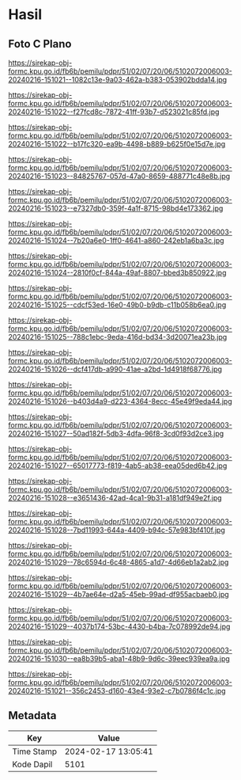 # Hasil

## Foto C Plano

https://sirekap-obj-formc.kpu.go.id/fb6b/pemilu/pdpr/51/02/07/20/06/5102072006003-20240216-151021--1082c13e-9a03-462a-b383-053902bdda14.jpg

https://sirekap-obj-formc.kpu.go.id/fb6b/pemilu/pdpr/51/02/07/20/06/5102072006003-20240216-151022--f27fcd8c-7872-41ff-93b7-d523021c85fd.jpg

https://sirekap-obj-formc.kpu.go.id/fb6b/pemilu/pdpr/51/02/07/20/06/5102072006003-20240216-151022--b17fc320-ea9b-4498-b889-b625f0e15d7e.jpg

https://sirekap-obj-formc.kpu.go.id/fb6b/pemilu/pdpr/51/02/07/20/06/5102072006003-20240216-151023--84825767-057d-47a0-8659-488771c48e8b.jpg

https://sirekap-obj-formc.kpu.go.id/fb6b/pemilu/pdpr/51/02/07/20/06/5102072006003-20240216-151023--e7327db0-359f-4a1f-8715-98bd4e173362.jpg

https://sirekap-obj-formc.kpu.go.id/fb6b/pemilu/pdpr/51/02/07/20/06/5102072006003-20240216-151024--7b20a6e0-1ff0-4641-a860-242eb1a6ba3c.jpg

https://sirekap-obj-formc.kpu.go.id/fb6b/pemilu/pdpr/51/02/07/20/06/5102072006003-20240216-151024--2810f0cf-844a-49af-8807-bbed3b850922.jpg

https://sirekap-obj-formc.kpu.go.id/fb6b/pemilu/pdpr/51/02/07/20/06/5102072006003-20240216-151025--cdcf53ed-16e0-49b0-b9db-c11b058b6ea0.jpg

https://sirekap-obj-formc.kpu.go.id/fb6b/pemilu/pdpr/51/02/07/20/06/5102072006003-20240216-151025--788c1ebc-9eda-416d-bd34-3d20071ea23b.jpg

https://sirekap-obj-formc.kpu.go.id/fb6b/pemilu/pdpr/51/02/07/20/06/5102072006003-20240216-151026--dcf417db-a990-41ae-a2bd-1d4918f68776.jpg

https://sirekap-obj-formc.kpu.go.id/fb6b/pemilu/pdpr/51/02/07/20/06/5102072006003-20240216-151026--b403d4a9-d223-4364-8ecc-45e49f9eda44.jpg

https://sirekap-obj-formc.kpu.go.id/fb6b/pemilu/pdpr/51/02/07/20/06/5102072006003-20240216-151027--50ad182f-5db3-4dfa-96f8-3cd0f93d2ce3.jpg

https://sirekap-obj-formc.kpu.go.id/fb6b/pemilu/pdpr/51/02/07/20/06/5102072006003-20240216-151027--65017773-f819-4ab5-ab38-eea05ded6b42.jpg

https://sirekap-obj-formc.kpu.go.id/fb6b/pemilu/pdpr/51/02/07/20/06/5102072006003-20240216-151028--e3651436-42ad-4ca1-9b31-a181df949e2f.jpg

https://sirekap-obj-formc.kpu.go.id/fb6b/pemilu/pdpr/51/02/07/20/06/5102072006003-20240216-151028--7bd11993-644a-4409-b94c-57e983bf410f.jpg

https://sirekap-obj-formc.kpu.go.id/fb6b/pemilu/pdpr/51/02/07/20/06/5102072006003-20240216-151029--78c6594d-6c48-4865-a1d7-4d66eb1a2ab2.jpg

https://sirekap-obj-formc.kpu.go.id/fb6b/pemilu/pdpr/51/02/07/20/06/5102072006003-20240216-151029--4b7ae64e-d2a5-45eb-99ad-df955acbaeb0.jpg

https://sirekap-obj-formc.kpu.go.id/fb6b/pemilu/pdpr/51/02/07/20/06/5102072006003-20240216-151029--4037b174-53bc-4430-b4ba-7c078992de94.jpg

https://sirekap-obj-formc.kpu.go.id/fb6b/pemilu/pdpr/51/02/07/20/06/5102072006003-20240216-151030--ea8b39b5-aba1-48b9-9d6c-39eec939ea9a.jpg

https://sirekap-obj-formc.kpu.go.id/fb6b/pemilu/pdpr/51/02/07/20/06/5102072006003-20240216-151021--356c2453-d160-43e4-93e2-c7b0786f4c1c.jpg


## Metadata

| Key        | Value               |
| ---------- | ------------------- |
| Time Stamp | 2024-02-17 13:05:41 |
| Kode Dapil | 5101                |



